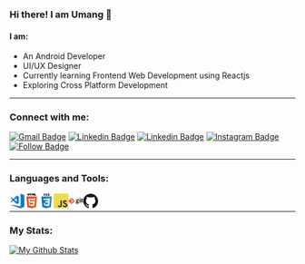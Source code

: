 ### Hi there! I am Umang :wave:

#### I am:
* An Android Developer
* UI/UX Designer
* Currently learning Frontend Web Development using Reactjs
* Exploring Cross Platform Development

***

### Connect with me:

[![Gmail Badge](https://img.shields.io/badge/-Gmail-c44038?logo=Gmail&logoColor=white)](mailto:umangsinha12@gmail.com "Connect via Email")
[![Linkedin Badge](https://img.shields.io/badge/-LinkedIn-2867B2?logo=Linkedin&logoColor=white)](https://www.linkedin.com/in/umang-sinha/ "Connect on LinkedIn")
[![Linkedin Badge](https://img.shields.io/badge/-Twitter-00acee?logo=Twitter&logoColor=white)](https://twitter.com/umangsinha_/ "Connect via Twitter")
[![Instagram Badge](https://img.shields.io/badge/-Instagram-fe4164?logo=Instagram&logoColor=white)](https://www.instagram.com/umang__._/ "Connect via Instagram")
[![Follow Badge](https://img.shields.io/badge/-Github-333333?logo=GitHub&logoColor=white)](https://github.com/umang-sinha/?tab=follow "Follow on GitHub")

***

### Languages and Tools:

<img align="left" alt="Visual Studio Code" width="26px" src="https://raw.githubusercontent.com/github/explore/80688e429a7d4ef2fca1e82350fe8e3517d3494d/topics/visual-studio-code/visual-studio-code.png" />
<img align="left" alt="HTML5" width="26px" src="https://raw.githubusercontent.com/github/explore/80688e429a7d4ef2fca1e82350fe8e3517d3494d/topics/html/html.png" />
<img align="left" alt="CSS3" width="26px" src="https://raw.githubusercontent.com/github/explore/80688e429a7d4ef2fca1e82350fe8e3517d3494d/topics/css/css.png" />
<img align="left" alt="JavaScript" width="26px" src="https://raw.githubusercontent.com/github/explore/80688e429a7d4ef2fca1e82350fe8e3517d3494d/topics/javascript/javascript.png" />
<img align="left" alt="Git" width="26px" src="https://raw.githubusercontent.com/github/explore/80688e429a7d4ef2fca1e82350fe8e3517d3494d/topics/git/git.png" />
<img align="left" alt="GitHub" width="26px" src="https://raw.githubusercontent.com/github/explore/78df643247d429f6cc873026c0622819ad797942/topics/github/github.png" />
<img />

***

### My Stats:

[![My Github Stats](https://github-readme-stats.vercel.app/api?username=umang-sinha&show_icons=true&hide_border=tru&&theme=tokyonight&hide=stars&count_private=true)](https://github.com/umang-sinha?tab=follow)

<!-- <img align="left" alt="Umang's Github Stats" src="https://github-readme-stats.vercel.app/api?username=umang-sinha&show_icons=true&hide_border=tru&&theme=tokyonight&hide=stars&count_private=true" /> -->
